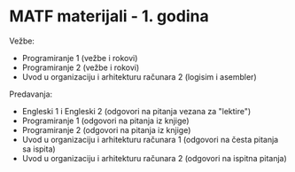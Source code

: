 # MATF materijali - 1. godina
Vežbe:
 - Programiranje 1 (vežbe i rokovi)
 - Programiranje 2 (vežbe i rokovi)
 - Uvod u organizaciju i arhitekturu računara 2 (logisim i asembler)

Predavanja:
 - Engleski 1 i Engleski 2 (odgovori na pitanja vezana za "lektire")
 - Programiranje 1 (odgovori na pitanja iz knjige)
 - Programiranje 2 (odgovori na pitanja iz knjige)
 - Uvod u organizaciju i arhitekturu računara 1 (odgovori na česta pitanja sa ispita)
 - Uvod u organizaciju i arhitekturu računara 2 (odgovori na ispitna pitanja)